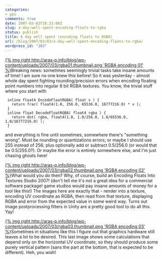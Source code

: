 ```yaml
---
categories:
- gpu
comments: true
date: 2007-03-03T18:33:00Z
slug: a-day-well-spent-encoding-floats-to-rgba
status: publish
title: A day well spent (encoding floats to RGBA)
url: /blog/2007/03/03/a-day-well-spent-encoding-floats-to-rgba/
wordpress_id: "103"
---
```


[{% img right http://aras-p.info/blog/wp-content/uploads/2007/03/rgba01.thumbnail.png 'RGBA encoding 01' %}](http://aras-p.info/blog/wp-content/uploads/2007/03/rgba01.png)Breaking news: sometimes seemingly trivial tasks take insane amounts of time! I am sure no one knew this before! So it was yesterday - almost whole day spent fighting rounding/precision errors when encoding floating point numbers into regular 8 bit RGBA textures. You know, the trivial stuff where you start with
 

     
     inline float4 EncodeFloatRGBA( float v ) {
       return frac( float4(1.0, 256.0, 65536.0, 16777216.0) * v );
     }
     inline float DecodeFloatRGBA( float4 rgba ) {
       return dot( rgba, float4(1.0, 1.0/256.0, 1.0/65536.0, 1.0/16777216.0) );
     }
 
 

and everything is fine until sometimes, somewhere there's "something wrong". Must be rounding or quantizations errors; or maybe I should use 255 instead of 256; plus optionally add or subtract 0.5/256.0 (or would that be 0.5/255.0?). Or maybe the error is entirely somewhere else, and I'm just chasing ghosts here!

[{% img right http://aras-p.info/blog/wp-content/uploads/2007/03/rgba02.thumbnail.png 'RGBA encoding 02' %}](http://aras-p.info/blog/wp-content/uploads/2007/03/rgba02.png)What would you do then? Why, of course, build an Encoding Floats Into Textures Studio 2007! (don't tell me it's not a great idea for a commercial software package! game studios would pay insane amounts of money for a tool like this!) The images here are exactly that - render into a texture, encoding UV coordinate as RGBA, then read from that texture, displaying RGBA and error from the expected value in some weird way. Turns out image postprocessing filters in Unity are a pretty good tool to do all this. Yay!

[{% img right http://aras-p.info/blog/wp-content/uploads/2007/03/rgba03.thumbnail.png 'RGBA encoding 03' %}](http://aras-p.info/blog/wp-content/uploads/2007/03/rgba03.png)Sometimes in situations like this I figure out that graphics hardware still leaves a lot to be desired. This last image shows some calculations that depend only on the horizontal UV coordinate, so they should produce some purely vertical pattern (sans the part at the bottom, that is expected to be different). Heh, you wish!
